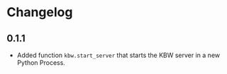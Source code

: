 # Changelog

## 0.1.1

- Added function `kbw.start_server` that starts the KBW server in a new Python Process.
